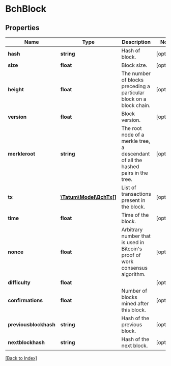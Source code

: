 # BchBlock

## Properties

Name | Type | Description | Notes
------------ | ------------- | ------------- | -------------
**hash** | **string** | Hash of block. | [optional]
**size** | **float** | Block size. | [optional]
**height** | **float** | The number of blocks preceding a particular block on a block chain. | [optional]
**version** | **float** | Block version. | [optional]
**merkleroot** | **string** | The root node of a merkle tree, a descendant of all the hashed pairs in the tree. | [optional]
**tx** | [**\Tatum\Model\BchTx[]**](BchTx.md) | List of transactions present in the block. | [optional]
**time** | **float** | Time of the block. | [optional]
**nonce** | **float** | Arbitrary number that is used in Bitcoin's proof of work consensus algorithm. | [optional]
**difficulty** | **float** |  | [optional]
**confirmations** | **float** | Number of blocks mined after this block. | [optional]
**previousblockhash** | **string** | Hash of the previous block. | [optional]
**nextblockhash** | **string** | Hash of the next block. | [optional]

[[Back to Index]](../index.md)
